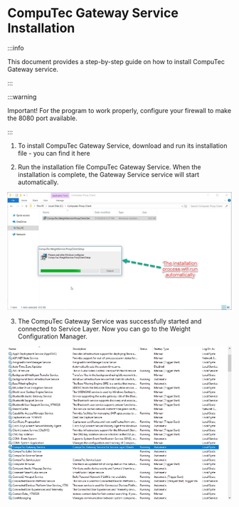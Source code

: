 # CompuTec Gateway Service Installation

:::info

This document provides a step-by-step guide on how to install CompuTec Gateway service.

:::

:::warning

Important! For the program to work properly, configure your firewall to make the 8080 port available.

:::

1. To install CompuTec Gateway Service, download and run its installation file - you can find it here

2. Run the installation file CompuTec Gateway Service. When the installation is complete, the Gateway Service service will start automatically.

![Proxy](./media/proxy-1.webp)

3. The CompuTec Gateway Service was successfully started and connected to Service Layer. Now you can go to the Weight Configuration Manager.

![Services](./media/services.webp)
